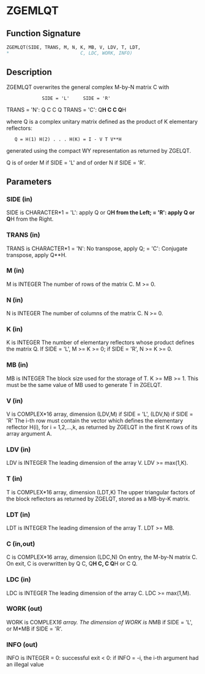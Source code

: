 # ZGEMLQT

## Function Signature

```fortran
ZGEMLQT(SIDE, TRANS, M, N, K, MB, V, LDV, T, LDT,
*                          C, LDC, WORK, INFO)
```

## Description


 ZGEMLQT overwrites the general complex M-by-N matrix C with

                 SIDE = 'L'     SIDE = 'R'
 TRANS = 'N':      Q C            C Q
 TRANS = 'C':   Q**H C            C Q**H

 where Q is a complex unitary matrix defined as the product of K
 elementary reflectors:

       Q = H(1) H(2) . . . H(K) = I - V T V**H

 generated using the compact WY representation as returned by ZGELQT.

 Q is of order M if SIDE = 'L' and of order N  if SIDE = 'R'.

## Parameters

### SIDE (in)

SIDE is CHARACTER*1 = 'L': apply Q or Q**H from the Left; = 'R': apply Q or Q**H from the Right.

### TRANS (in)

TRANS is CHARACTER*1 = 'N': No transpose, apply Q; = 'C': Conjugate transpose, apply Q**H.

### M (in)

M is INTEGER The number of rows of the matrix C. M >= 0.

### N (in)

N is INTEGER The number of columns of the matrix C. N >= 0.

### K (in)

K is INTEGER The number of elementary reflectors whose product defines the matrix Q. If SIDE = 'L', M >= K >= 0; if SIDE = 'R', N >= K >= 0.

### MB (in)

MB is INTEGER The block size used for the storage of T. K >= MB >= 1. This must be the same value of MB used to generate T in ZGELQT.

### V (in)

V is COMPLEX*16 array, dimension (LDV,M) if SIDE = 'L', (LDV,N) if SIDE = 'R' The i-th row must contain the vector which defines the elementary reflector H(i), for i = 1,2,...,k, as returned by ZGELQT in the first K rows of its array argument A.

### LDV (in)

LDV is INTEGER The leading dimension of the array V. LDV >= max(1,K).

### T (in)

T is COMPLEX*16 array, dimension (LDT,K) The upper triangular factors of the block reflectors as returned by ZGELQT, stored as a MB-by-K matrix.

### LDT (in)

LDT is INTEGER The leading dimension of the array T. LDT >= MB.

### C (in,out)

C is COMPLEX*16 array, dimension (LDC,N) On entry, the M-by-N matrix C. On exit, C is overwritten by Q C, Q**H C, C Q**H or C Q.

### LDC (in)

LDC is INTEGER The leading dimension of the array C. LDC >= max(1,M).

### WORK (out)

WORK is COMPLEX*16 array. The dimension of WORK is N*MB if SIDE = 'L', or M*MB if SIDE = 'R'.

### INFO (out)

INFO is INTEGER = 0: successful exit < 0: if INFO = -i, the i-th argument had an illegal value

